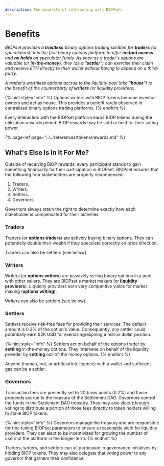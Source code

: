 ```yaml
---
description: The benefits of interacting with BIOPset.
---
```


# Benefits

_BIOPset provides a **trustless** binary options trading solution for **traders** \(or speculators\). It is the first binary options platform to offer **instant access** and **no holds** on speculator funds. As soon as a trader's options are valuable \(or **in-the-money**\), they \(as a "**settler**"\) can exercise their claim and receive ETH directly to their wallet without having to depend on a third-party._ 

_A trader's worthless options accrue to the liquidity pool \(aka "**house**"\) to the benefit of the counterparty of **writers** \(or liquidity providers\)._

{% hint style="info" %}
Options writers with BIOP tokens become investor-owners and act as house. This provides a benefit rarely observed in centralized binary options trading platforms.
{% endhint %}

Every interaction with the BIOPset platform earns BIOP tokens during the utilization rewards period. BIOP rewards may be sold or held for their voting power.

{% page-ref page="../../references/tokens/rewards.md" %}

## What's Else Is In It For Me?

Outside of receiving BIOP rewards, every participant stands to gain something financially for their participation in BIOPset. BIOPset ensures that the following four stakeholders are properly recompensed:

1. Traders.
2. Writers.
3. Settlers.
4. Governors.

Governors always retain the right to determine exactly how each stakeholder is compensated for their activities.

### Traders

Traders \(or **options traders**\) are actively buying binary options. They can potentially double their wealth if they speculate correctly on price direction.

Traders can also be settlers \(see below\).

### Writers

Writers \(or **options writers**\) are passively selling binary options in a pool with other sellers. They are BIOPset's market makers \(or **liquidity providers**\). Liquidity providers earn very competitive yields for market making \(**options writing**\).

Writers can also be settlers \(see below\).

### Settlers

Settlers receive risk-free fees for providing their services. The default amount is 0.2% of the option's value. Consequently, any settler could potentially earn $2K USD for exercising/expiring a million dollar position.

{% hint style="info" %}
Settlers act on behalf of the options trader by **settling** in-the-money options. They intervene on behalf of the liquidity provider by **settling** out-of-the money options.
{% endhint %}

Anyone \(human, bot, or artificial intelligence\) with a wallet and sufficient gas can be a settler.

### Governors

Transaction fees are presently set to 20 basis points \(0.2%\) and those proceeds accrue to the treasury of the Settlement DAO. Governors control the funds in the Settlement DAO treasury. They may also elect \(through voting\) to distribute a portion of those fees directly to token holders willing to stake BIOP tokens.

{% hint style="info" %}
Governors manage the treasury and are responsible for fine tuning BIOPset parameters to ensure a reasonable yield for liquidity providers. They can elect to be incentivized for growing the number of users of the platform in the longer-term.
{% endhint %}

Traders, writers, and settlers can all participate in governance initiatives by holding BIOP tokens. They may also delegate that voting power to any governor that garners their confidence.

